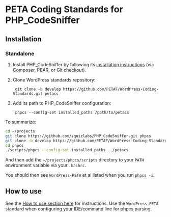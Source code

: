 # PETA Coding Standards for PHP_CodeSniffer



## Installation

### Standalone

1. Install PHP_CodeSniffer by following its [installation instructions](https://github.com/squizlabs/PHP_CodeSniffer#installation) (via Composer, PEAR, or Git checkout).

2. Clone WordPress standards repository:

        git clone -b develop https://github.com/PETAF/WordPress-Coding-Standards.git petacs

3. Add its path to PHP_CodeSniffer configuration:

        phpcs --config-set installed_paths /path/to/petacs


To summarize:

```bash
cd ~/projects
git clone https://github.com/squizlabs/PHP_CodeSniffer.git phpcs
git clone -b develop https://github.com/PETAF/WordPress-Coding-Standards.git petacs
cd phpcs
./scripts/phpcs --config-set installed_paths ../petacs
```

And then add the `~/projects/phpcs/scripts` directory to your `PATH` environment variable via your `.bashrc`.

You should then see `WordPress-PETA` et al listed when you run `phpcs -i`.

## How to use

See the [How to use section here](/README.md#how-to-use) for instructions. Use the `WordPress-PETA` standard when configuring your IDE/command line for phpcs parsing.
